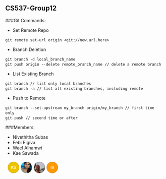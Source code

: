 ## CS537-Group12

###Git Commands:
* Set Remote Repo
```
git remote set-url origin <git://new.url.here>  
```


* Branch Deletion
```
git branch -d local_branch_name
git push origin --delete remote_branch_name // delete a remote branch 
```


* List Existing Branch
```
git branch // list only local branches
git branch -a // list all existing branches, including remote
```


* Push to Remote
```
git branch --set-upstream my_branch origin/my_branch // first time only
git push // second time or after
```

###Members:
* Nivethitha Subas
* Febi Elgiva
* Wael Alhamwi
* Kae Sawada

![Group 12 members](
https://github.com/ks1k1/cs537-ks1k1/blob/master/images/members.PNG)
